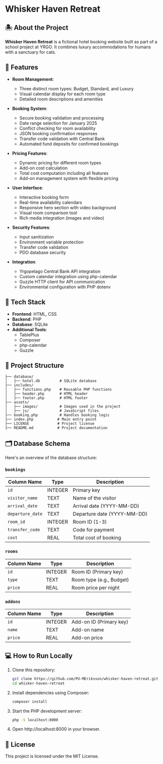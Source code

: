 # Whisker Haven Retreat

## 🏝️ About the Project

**Whisker Haven Retreat** is a fictional hotel booking website built as part of a school project at YRGO. It combines luxury accommodations for humans with a sanctuary for cats.

## 🌟 Features

- **Room Management**:

  - Three distinct room types: Budget, Standard, and Luxury
  - Visual calendar display for each room type
  - Detailed room descriptions and amenities

- **Booking System**:

  - Secure booking validation and processing
  - Date range selection for January 2025
  - Conflict checking for room availability
  - JSON booking confirmation responses
  - Transfer code validation with Central Bank
  - Automated fund deposits for confirmed bookings

- **Pricing Features**:

  - Dynamic pricing for different room types
  - Add-on cost calculation
  - Total cost computation including all features
  - Add-on management system with flexible pricing

- **User Interface**:

  - Interactive booking form
  - Real-time availability calendars
  - Responsive hero section with video background
  - Visual room comparison tool
  - Rich media integration (images and video)

- **Security Features**:

  - Input sanitization
  - Environment variable protection
  - Transfer code validation
  - PDO database security

- **Integration**:
  - Yrgopelago Central Bank API integration
  - Custom calendar integration using php-calendar
  - Guzzle HTTP client for API communication
  - Environmental configuration with PHP dotenv

## 🔧 Tech Stack

- **Frontend**: HTML, CSS
- **Backend**: PHP
- **Database**: SQLite
- **Additional Tools**:
  - TablePlus
  - Composer
  - php-calendar
  - Guzzle

## 📂 Project Structure

```plaintext
├── database/
│   ├── hotel.db         # SQLite database
├── includes/
│   ├── functions.php    # Reusable PHP functions
│   ├── header.php       # HTML header
│   ├── footer.php       # HTML footer
├── assets/
│   ├── images/          # Images used in the project
│   ├── js/              # JavaScript files
├── booking.php          # Handles booking logic
├── index.php           # Main entry point
├── LICENSE             # Project license
├── README.md           # Project documentation
```

## 🗂️ Database Schema

Here's an overview of the database structure:

### `bookings`

| Column Name      | Type    | Description                 |
| ---------------- | ------- | --------------------------- |
| `id`             | INTEGER | Primary key                 |
| `visitor_name`   | TEXT    | Name of the visitor         |
| `arrival_date`   | TEXT    | Arrival date (YYYY-MM-DD)   |
| `departure_date` | TEXT    | Departure date (YYYY-MM-DD) |
| `room_id`        | INTEGER | Room ID (1-3)               |
| `transfer_code`  | TEXT    | Code for payment            |
| `cost`           | REAL    | Total cost of booking       |

### `rooms`

| Column Name | Type    | Description              |
| ----------- | ------- | ------------------------ |
| `id`        | INTEGER | Room ID (Primary key)    |
| `type`      | TEXT    | Room type (e.g., Budget) |
| `price`     | REAL    | Room price per night     |

### `addons`

| Column Name | Type    | Description             |
| ----------- | ------- | ----------------------- |
| `id`        | INTEGER | Add-on ID (Primary key) |
| `name`      | TEXT    | Add-on name             |
| `price`     | REAL    | Add-on price            |

## 💻 How to Run Locally

1. Clone this repository:

   ```bash
   git clone https://github.com/PU-MEriksson/whisker-haven-retreat.git
   cd whisker-haven-retreat
   ```

2. Install dependencies using Composer:

   ```bash
   composer install
   ```

3. Start the PHP development server:

   ```bash
   php -S localhost:8000
   ```

4. Open http://localhost:8000 in your browser.

## 📜 License

This project is licensed under the MIT License.
